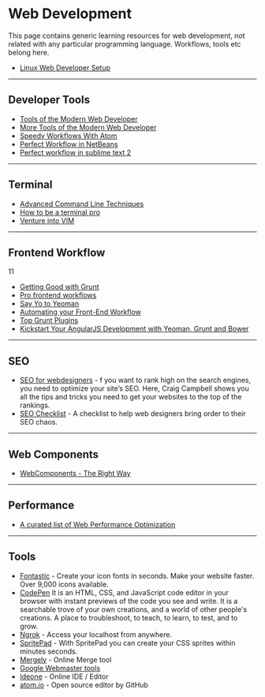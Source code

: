 
# Web Development

This page contains generic learning resources for web development, not related with any particular programming language.
Workflows, tools etc belong here.

* [Linux Web Developer Setup](http://code.tutsplus.com/courses/linux-web-developer-setup)

---

## Developer Tools

* [Tools of the Modern Web Developer](http://code.tutsplus.com/courses/tools-of-the-modern-web-developer)
* [More Tools of the Modern Web Developer](http://code.tutsplus.com/courses/more-tools-of-the-modern-web-developer)
* [Speedy Workflows With Atom](http://code.tutsplus.com/courses/speedy-workflows-with-atom)
* [Perfect Workflow in NetBeans](http://code.tutsplus.com/courses/perfect-workflow-in-netbeans)
* [Perfect workflow in sublime text 2](http://code.tutsplus.com/courses/perfect-workflow-in-sublime-text-2)

---
## Terminal

* [Advanced Command Line Techniques](http://code.tutsplus.com/courses/advanced-command-line-techniques)
* [How to be a terminal pro](http://code.tutsplus.com/courses/how-to-be-a-terminal-pro)
* [Venture into VIM](http://code.tutsplus.com/courses/venture-into-vim)

---

## Frontend Workflow
11
* [Getting Good with Grunt](http://code.tutsplus.com/courses/getting-good-with-grunt)
* [Pro frontend workflows](http://code.tutsplus.com/courses/pro-front-end-workflows)
* [Say Yo to Yeoman](http://code.tutsplus.com/courses/say-yo-to-yeoman)
* [Automating your Front-End Workflow](https://speakerdeck.com/addyosmani/automating-front-end-workflow)
* [Top Grunt Plugins](https://gist.github.com/brpaz/c5c643e5ecdefa015b2d)
* [Kickstart Your AngularJS Development with Yeoman, Grunt and Bower](http://www.sitepoint.com/kickstart-your-angularjs-development-with-yeoman-grunt-and-bower/)

---

## SEO

* [SEO for webdesigners](http://webdesign.tutsplus.com/courses/seo-for-web-designers) - f you want to rank high on the search engines, you need to optimize your site’s SEO. Here, Craig Campbell shows you all the tips and tricks you need to get your websites to the top of the rankings.
* [SEO Checklist](https://github.com/tutsplus/SEO-Checklist-for-Web-Designers) - A checklist to help web designers bring order to their SEO chaos.

---

## Web Components

* [WebComponents - The Right Way](https://github.com/mateusortiz/webcomponents-the-right-way)

---

## Performance

* [A curated list of Web Performance Optimization](https://github.com/davidsonfellipe/awesome-wpo)

---

## Tools

* [Fontastic](fontastic.me) - Create your icon fonts in seconds. Make your website faster. Over 9,000 icons available. 
* [CodePen](codepen.io) It is an HTML, CSS, and JavaScript code editor in your browser with instant previews of the code you see and write. It is a searchable trove of your own creations, and a world of other people's creations. A place to troubleshoot, to teach, to learn, to test, and to grow.
* [Ngrok](https://ngrok.com) - Access your localhost from anywhere.
* [SpritePad](http://spritepad.wearekiss.com) - With SpritePad you can create your CSS sprites within minutes seconds.
* [Mergely](http://www.mergely.com/editor) - Online Merge tool
* [Google Webmaster tools](https://www.google.com/webmasters/tools)
* [Ideone](http://ideone.com) - Online IDE / Editor
* [atom.io](http://atom.io) - Open source editor by GitHub
